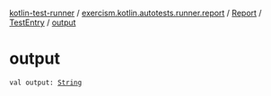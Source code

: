 [kotlin-test-runner](../../../index.md) / [exercism.kotlin.autotests.runner.report](../../index.md) / [Report](../index.md) / [TestEntry](index.md) / [output](./output.md)

# output

`val output: `[`String`](https://kotlinlang.org/api/latest/jvm/stdlib/kotlin/-string/index.html)
